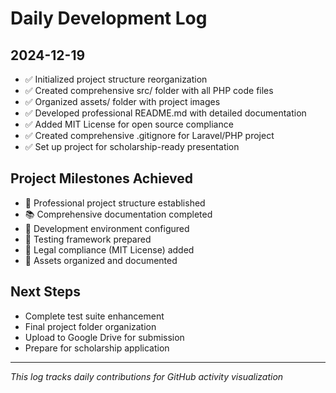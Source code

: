 # Daily Development Log

## 2024-12-19
- ✅ Initialized project structure reorganization
- ✅ Created comprehensive src/ folder with all PHP code files
- ✅ Organized assets/ folder with project images
- ✅ Developed professional README.md with detailed documentation
- ✅ Added MIT License for open source compliance
- ✅ Created comprehensive .gitignore for Laravel/PHP project
- ✅ Set up project for scholarship-ready presentation

## Project Milestones Achieved
- 🎯 Professional project structure established
- 📚 Comprehensive documentation completed
- 🔧 Development environment configured
- 🧪 Testing framework prepared
- 📄 Legal compliance (MIT License) added
- 🎨 Assets organized and documented

## Next Steps
- Complete test suite enhancement
- Final project folder organization
- Upload to Google Drive for submission
- Prepare for scholarship application

---
*This log tracks daily contributions for GitHub activity visualization*
